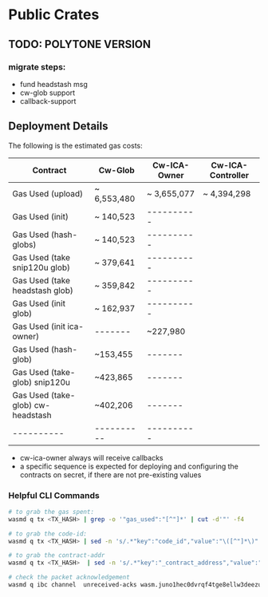 # Public Crates

## TODO: POLYTONE VERSION
### migrate steps:
- fund headstash msg
- cw-glob support 
- callback-support 


## Deployment Details
The following is the estimated gas costs:

| Contract   | Cw-Glob | Cw-ICA-Owner | Cw-ICA-Controller |
|------------|----------|----------|----------|
| Gas Used (upload) |  ~ 6,553,480  |  ~ 3,655,077 |~ 4,394,298 |
| Gas Used (init)   |  ~ 140,523 |----------| |
| Gas Used (hash-globs) |  ~ 140,523 |----------| |
| Gas Used (take snip120u glob) |  ~ 379,641 |----------| |
| Gas Used (take headstash glob) |  ~ 359,842 |----------| |
| Gas Used (init glob) |  ~ 162,937 |----------| |
| Gas Used (init ica-owner) | ------- | ~227,980 |
| Gas Used (hash-glob) | ~153,455  | ------- |
| Gas Used (take-glob) snip120u | ~423,865  | ------- |
| Gas Used (take-glob)  cw-headstash | ~402,206  | ------- |
|----------|----------|----------| |

- cw-ica-owner always will receive callbacks
- a specific sequence is expected for deploying and configuring the contracts on secret, if there are not pre-existing values 


### Helpful CLI Commands 
```sh
# to grab the gas spent:
wasmd q tx <TX_HASH> | grep -o '"gas_used":"[^"]*' | cut -d'"' -f4
```

```sh
# to grab the code-id:
wasmd q tx <TX_HASH> | sed -n 's/.*"key":"code_id","value":"\([^"]*\)".*/\1/p' 
```

```sh
# to grab the contract-addr 
wasmd q tx <TX_HASH>  | sed -n 's/.*"key":"_contract_address","value":"\([^"]*\)".*/\1/p' 
```

```sh
# check the packet acknowledgement 
wasmd q ibc channel  unreceived-acks wasm.juno1hec0dvrqf4tge8ellw3deezuc0zq8kgpea8r70ndgk8wxvaxdrys72pqy0 channel-625 --sequences=1 
```